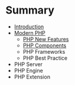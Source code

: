 # Summary

* [Introduction](README.md)
* [Modern PHP](modern-php.md)
    * [PHP New Features](php-new-features.md)
    * [PHP Components](php-components.md)
    * PHP Frameworks
    * PHP Best Practice
* PHP Server
* PHP Engine
* PHP Extension

